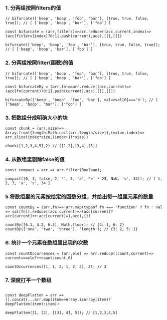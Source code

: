 ### 1. 分两组按照filters的值

```ecmascript 6
// bifurcate(['beep', 'boop', 'foo', 'bar'], [true, true, false, true]); // [ ['beep', 'boop', 'bar'], ['foo'] ]

const bifurcate = (arr,fitlers)=>arr.reduce((acc,current,index)=>(acc[fitlers[index]?0:1].push(current),acc),[[],[]])

bifurcate(['beep', 'boop', 'foo', 'bar'], [true, true, false, true]); // [ ['beep', 'boop', 'bar'], ['foo'] ]
```

### 2.  分两组按照filter(函数)的值

```ecmascript 6
// bifurcate(['beep', 'boop', 'foo', 'bar'], [true, true, false, true]); // [ ['beep', 'boop', 'bar'], ['foo'] ]

const bifurcateBy = (arr,fn)=>arr.reduce((acc,current)=>(acc[fn(current)?0:1].push(current),acc),[[],[]])

bifurcateBy(['beep', 'boop', 'foo', 'bar'], val=>val[0]==='b'); // [ ['beep', 'boop', 'bar'], ['foo'] ]
```

### 3. 把数组分成明确大小的块

```ecmascript 6
const chunk = (arr,size)=> Array.from({length:Math.ceil(arr.length/size)},(value,index)=> arr.slice(index*size,(index+1)*size))
    
chunk([1,2,3,4,5],2) // [[1,2],[3,4],[5]]

```

### 4. 从数组里剔除false的值

```ecmascript 6
const compact = arr => arr.filter(Boolean);

compact([0, 1, false, 2, '', 3, 'a', 'e' * 23, NaN, 's', 34]); // [ 1, 2, 3, 'a', 's', 34 ]

```

### 5 将数组里的元素按给定的函数分组，并给出每一组里元素的数量

```ecmascript 6
const countBy = (arr,fn)=> arr.map(typeof fn === 'function' ? fn : val => val[fn]).reduce((acc,current)=>(acc[current]?acc[current]++:acc[current]=1,acc),{})

countBy([6.1, 4.2, 6.3], Math.floor); // {4: 1, 6: 2}
countBy(['one', 'two', 'three'], 'length'); // {3: 2, 5: 1}

```

### 6. 统计一个元素在数组里出现的次数

```ecmascript 6
const countOccurrences = (arr,ele) => arr.reduce((count,current)=> current===ele?++count:count,0) 

countOccurrences([1, 1, 2, 1, 2, 3], 2); // 3
```

### 7. 深度打平一个数组

```ecmascript 6

const deepFlatten = arr => [].concat(...arr.map(item=>Array.isArray(item)? deepFlatten(item):item))

deepFlatten([1, [2], [[3], 4], 5]); // [1,2,3,4,5]
```
